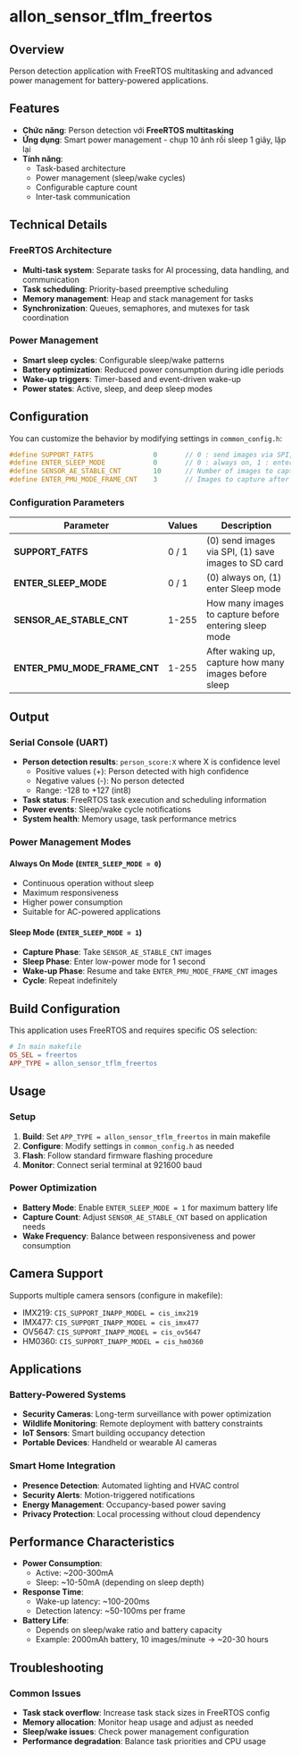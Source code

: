 # allon_sensor_tflm_freertos

## Overview

Person detection application with FreeRTOS multitasking and advanced power management for battery-powered applications.

## Features

- **Chức năng**: Person detection với **FreeRTOS multitasking**
- **Ứng dụng**: Smart power management - chụp 10 ảnh rồi sleep 1 giây, lặp lại
- **Tính năng**:
  - Task-based architecture
  - Power management (sleep/wake cycles)
  - Configurable capture count
  - Inter-task communication

## Technical Details

### FreeRTOS Architecture
- **Multi-task system**: Separate tasks for AI processing, data handling, and communication
- **Task scheduling**: Priority-based preemptive scheduling
- **Memory management**: Heap and stack management for tasks
- **Synchronization**: Queues, semaphores, and mutexes for task coordination

### Power Management
- **Smart sleep cycles**: Configurable sleep/wake patterns
- **Battery optimization**: Reduced power consumption during idle periods
- **Wake-up triggers**: Timer-based and event-driven wake-up
- **Power states**: Active, sleep, and deep sleep modes

## Configuration

You can customize the behavior by modifying settings in `common_config.h`:

```c
#define SUPPORT_FATFS               0       // 0 : send images via SPI, 1 : save images to SD card
#define ENTER_SLEEP_MODE			0		// 0 : always on, 1 : enter Sleep mode
#define SENSOR_AE_STABLE_CNT		10      // Number of images to capture before sleep
#define ENTER_PMU_MODE_FRAME_CNT	3       // Images to capture after wake-up
```

### Configuration Parameters

| Parameter | Values | Description |
|-----------|--------|-------------|
| **SUPPORT_FATFS** | 0 / 1 | (0) send images via SPI, (1) save images to SD card |
| **ENTER_SLEEP_MODE** | 0 / 1 | (0) always on, (1) enter Sleep mode |
| **SENSOR_AE_STABLE_CNT** | 1-255 | How many images to capture before entering sleep mode |
| **ENTER_PMU_MODE_FRAME_CNT** | 1-255 | After waking up, capture how many images before sleep |

## Output

### Serial Console (UART)
- **Person detection results**: `person_score:X` where X is confidence level
  - Positive values (+): Person detected with high confidence
  - Negative values (-): No person detected
  - Range: -128 to +127 (int8)
- **Task status**: FreeRTOS task execution and scheduling information
- **Power events**: Sleep/wake cycle notifications
- **System health**: Memory usage, task performance metrics

### Power Management Modes

#### Always On Mode (`ENTER_SLEEP_MODE = 0`)
- Continuous operation without sleep
- Maximum responsiveness
- Higher power consumption
- Suitable for AC-powered applications

#### Sleep Mode (`ENTER_SLEEP_MODE = 1`)
- **Capture Phase**: Take `SENSOR_AE_STABLE_CNT` images
- **Sleep Phase**: Enter low-power mode for 1 second
- **Wake-up Phase**: Resume and take `ENTER_PMU_MODE_FRAME_CNT` images
- **Cycle**: Repeat indefinitely

## Build Configuration

This application uses FreeRTOS and requires specific OS selection:

```makefile
# In main makefile
OS_SEL = freertos
APP_TYPE = allon_sensor_tflm_freertos
```

## Usage

### Setup
1. **Build**: Set `APP_TYPE = allon_sensor_tflm_freertos` in main makefile
2. **Configure**: Modify settings in `common_config.h` as needed
3. **Flash**: Follow standard firmware flashing procedure
4. **Monitor**: Connect serial terminal at 921600 baud

### Power Optimization
- **Battery Mode**: Enable `ENTER_SLEEP_MODE = 1` for maximum battery life
- **Capture Count**: Adjust `SENSOR_AE_STABLE_CNT` based on application needs
- **Wake Frequency**: Balance between responsiveness and power consumption

## Camera Support

Supports multiple camera sensors (configure in makefile):
- IMX219: `CIS_SUPPORT_INAPP_MODEL = cis_imx219`
- IMX477: `CIS_SUPPORT_INAPP_MODEL = cis_imx477`
- OV5647: `CIS_SUPPORT_INAPP_MODEL = cis_ov5647`
- HM0360: `CIS_SUPPORT_INAPP_MODEL = cis_hm0360`

## Applications

### Battery-Powered Systems
- **Security Cameras**: Long-term surveillance with power optimization
- **Wildlife Monitoring**: Remote deployment with battery constraints
- **IoT Sensors**: Smart building occupancy detection
- **Portable Devices**: Handheld or wearable AI cameras

### Smart Home Integration
- **Presence Detection**: Automated lighting and HVAC control
- **Security Alerts**: Motion-triggered notifications
- **Energy Management**: Occupancy-based power saving
- **Privacy Protection**: Local processing without cloud dependency

## Performance Characteristics

- **Power Consumption**: 
  - Active: ~200-300mA
  - Sleep: ~10-50mA (depending on sleep depth)
- **Response Time**: 
  - Wake-up latency: ~100-200ms
  - Detection latency: ~50-100ms per frame
- **Battery Life**: 
  - Depends on sleep/wake ratio and battery capacity
  - Example: 2000mAh battery, 10 images/minute → ~20-30 hours

## Troubleshooting

### Common Issues
- **Task stack overflow**: Increase task stack sizes in FreeRTOS config
- **Memory allocation**: Monitor heap usage and adjust as needed
- **Sleep/wake issues**: Check power management configuration
- **Performance degradation**: Balance task priorities and CPU usage